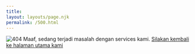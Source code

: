 ```yaml
---
title: 
layout: layouts/page.njk
permalink: /500.html
---
```

<span class="opps" >
<img src="{{ '/' | url }}static/img/404.png" alt="404">
Maaf, sedang terjadi masalah dengan services kami. <a href="{{ metadata.url }}">Silakan kembali ke halaman utama kami</a>
</span>